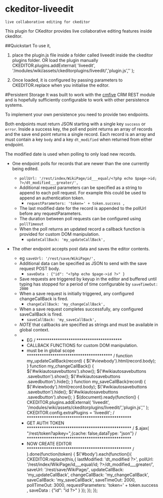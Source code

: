 # ckeditor-liveedit
    live collaborative editing for ckeditor

This plugin for CKeditor provides live collaborative editing features inside ckeditor.

##Quickstart
To use it, 
1. place the plugin.js file inside a folder called liveedit inside the ckeditor plugins folder.
OR load the plugin manually
CKEDITOR.plugins.addExternal( 'liveedit', '/modules/wiki/assets/ckeditorplugins/liveedit/','plugin.js','' );

2. Once loaded, it is configured by passing parameters to 	CKEDITOR.replace when you initialise the editor.


#Persistent Storage
It was built to work with the [cmfive](https://github.com/2pisoftware/cmfive/) CRM REST module and is hopefully sufficiently configurable to work with other persistence systems.

To implement your own persistence you need to provide two endpoints. 

Both endpoints must return JSON starting with a single key `success` or `error`.
Inside a success key, the poll end point returns an array of records and the save end point returns a single record.
Each record is an array and must contain a key `body` and a key `dt_modified` when returned from either endpoint.

The modified date is used when polling to only load new records.

- One endpoint polls for records that are newer than the one currently being edited.
	- `pollUrl: '/rest/index/WikiPage/id___equal/<?php echo $page->id; ?>/dt_modified___greater/',`
    - Additional request parameters can be specified as a string to append to each poll request. For example this could be used to append an authentication token.  
		- `requestParameters: 'token=' + token.success ,`
	- The last modified date for the record is appended to the pollUrl before any requestParameters.
    - The duration between poll requests can be configured using `pollTimeout`
	- When the poll returns an updated record a callback function is provided for custom DOM manipulation.
      	- `updateCallBack: 'my_updateCallBack',`
- The other endpoint accepts post data and saves the editor contents.
	- eg `saveUrl: '/rest/save/WikiPage/',`
	- Additional data can be specified as JSON to send with the save request POST body.
		- `saveData : {"id": "<?php echo $page->id ?>" }`
	- Save requests are triggered by keyup in the editor and buffered until typing has stopped for a period of time configurable by `saveTimeOut: 2000`
	- When a save request is initially triggered, any configured changeCallBack is fired.  			
		- `changeCallBack: 'my_changeCallBack',`
	- When a save request completes successfully, any configured saveCallBack is fired.
		- `saveCallBack: 'my_saveCallBack',`
	- *NOTE* that callbacks are specified as strings and must be available in global context.

	
     * 
       * EG
      / ****************************************
       * CALLBACK FUNCTIONS for custom DOM manipulation.
       * must be in global scope
       **************************************** /
      function my_updateCallBack(record) {
        $('#viewbody').html(record.body);
      }
      function my_changeCallBack() {
        $('#wikiautosavebuttons').show();
        $('#wikiautosavebuttons .savebutton').show();
        $('#wikiautosavebuttons .savedbutton').hide();
      }
      function my_saveCallBack(record) {
        $('#viewbody').html(record.body);
        $('#wikiautosavebuttons .savebutton').hide();
        $('#wikiautosavebuttons .savedbutton').show();
      }
      $(document).ready(function() {
        CKEDITOR.plugins.addExternal( 'liveedit', '/modules/wiki/assets/ckeditorplugins/liveedit/','plugin.js','' );
        CKEDITOR.config.extraPlugins = 'liveedit';
      / *************************************************
       * GET AUTH TOKEN
       ************************************************* /
      $.ajax(
      	"/rest/token?apikey=<?php echo Config::get("system.rest_api_key") ?>",{cache: false,dataType: "json"}
      / *************************************************
       * NOW CREATE EDITOR
       ************************************************* /
      ).done(function(token) {
      	$('#body').each(function(){
      		CKEDITOR.replace(this,{
      			lastModified: '<?php echo $page->dt_modified ?>',
      			pollUrl: '/rest/index/WikiPage/id___equal/<?php echo $page->id; ?>/dt_modified___greater/',
      			saveUrl: '/rest/save/WikiPage/',
      			updateCallBack: 'my_updateCallBack',
      			changeCallBack: 'my_changeCallBack',
      			saveCallBack: 'my_saveCallBack',
      			saveTimeOut: 2000,
      			pollTimeOut: 3000,
      			requestParameters: 'token=' + token.success ,
      			saveData : {"id": "<?php echo $page->id ?>" }
      		});
      	});
      });
